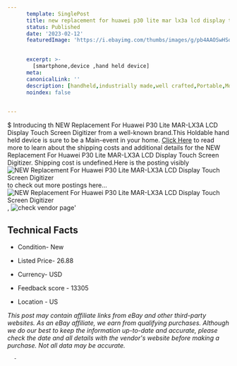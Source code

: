 ```yaml
---
      template: SinglePost
      title: new replacement for huawei p30 lite mar lx3a lcd display touch screen digitizer
      status: Published
      date: '2023-02-12'
      featuredImage: 'https://i.ebayimg.com/thumbs/images/g/pb4AAOSwHSdhvDHR/s-l225.jpg'
       

      excerpt: >-
        [smartphone,device ,hand held device]
      meta:
      canonicalLink: ''
      description: [handheld,industrially made,well crafted,Portable,Mobile,Compact,Convenient,Lightweight,Maneuverable,Man-portable,Miniature,Carriable,Hand-held,Light,Holdable,Transportable,Mobile device,Pocket-sized,On-the-go,Wireless,Cordless,Compact size,Convenient size, smartphone,device ,hand held device]
      noindex: false
      

---
```

$
      Introducing th NEW Replacement For Huawei P30 Lite MAR-LX3A LCD Display Touch Screen Digitizer from a well-known brand.This Holdable hand held device is sure to be a Main-event in your home. [Click Here](https://www.ebay.com/itm/165237841217?hash=item2678f15d41%3Ag%3Apb4AAOSwHSdhvDHR&mkevt=1&mkcid=1&mkrid=711-53200-19255-0&campid=%253CePNCampaignId%253E&customid=%253CreferenceId%253E&toolid=10049) to read more to learn about the shipping costs and additional details for the NEW Replacement For Huawei P30 Lite MAR-LX3A LCD Display Touch Screen Digitizer. Shipping cost is undefined.Here is the posting visibly ![NEW Replacement For Huawei P30 Lite MAR-LX3A LCD Display Touch Screen Digitizer](https://i.ebayimg.com/thumbs/images/g/pb4AAOSwHSdhvDHR/s-l225.jpg) to check out more postings here... ![NEW Replacement For Huawei P30 Lite MAR-LX3A LCD Display Touch Screen Digitizer](https://i.ebayimg.com/images/g/pb4AAOSwHSdhvDHR/s-l1200.jpg), ![check vendor page](https://origin-galleryplus.ebayimg.com/ws/web/165237841217_2_0_1/225x225.jpg,https://origin-galleryplus.ebayimg.com/ws/web/165237841217_3_0_1/225x225.jpg,https://origin-galleryplus.ebayimg.com/ws/web/165237841217_4_0_1/225x225.jpg,https://origin-galleryplus.ebayimg.com/ws/web/165237841217_5_0_1/225x225.jpg,https://origin-galleryplus.ebayimg.com/ws/web/165237841217_6_0_1/225x225.jpg)'

      

 ## Technical Facts 



     
      

 - Condition- New 


      

 - Listed Price- 26.88 


      

 - Currency- USD 


      

 - Feedback score - 13305 


      

 - Location - US 


      
      

 *_This post may contain affiliate links from eBay and other third-party websites. As an eBay affiliate, we earn from qualifying purchases. Although we do our best to keep the information up-to-date and accurate, please check the date and all details with the vendor's website before making a purchase. Not all data may be accurate._*




      -

